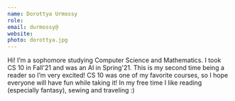 ```yaml
---
name: Dorottya Urmossy
role: 
email: durmossy@
website: 
photo: dorottya.jpg
---
```

Hi! I’m a sophomore studying Computer Science and Mathematics. I took CS 10 in Fall'21 and was an AI in Spring'21. This is my second time being a reader so I’m very excited! CS 10 was one of my favorite courses, so I hope everyone will have fun while taking it! In my free time I like reading (especially fantasy), sewing and traveling :)
